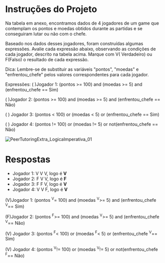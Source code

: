 # **Instruções do Projeto**
Na tabela em anexo, encontramos dados de 4 jogadores de um game que contemplam os pontos e moedas obtidos durante as partidas e se conseguiram 
lutar ou não com o chefe.

Baseado nos dados desses jogadores, foram construídas algumas expressões. Avalie cada expressão abaixo, observando as condições de cada jogador, 
descrito na tabela acima. Marque com V( Verdadeiro) ou F(Falso) o resultado de cada expressão.

Dica: Lembre-se de substituir as variáveis "pontos", "moedas" e "enfrentou_chefe" pelos valores correspondentes para cada jogador.

Expressões:
(   )Jogador 1: (pontos >= 100) and (moedas >= 5) and (enfrentou_chefe == Sim)

(   )Jogador 2: (pontos >= 100) and (moedas >= 5) and (enfrentou_chefe == Não)

(   ) Jogador 3: (pontos < 100) or (moedas < 5) or (enfrentou_chefe == Sim)

(   ) Jogador 4: (pontos != 100) or (moedas != 5) or not(enfrentou_chefe == Não)


![PeerTutoringExtra_LogicaImperativa_01](https://github.com/Kimitayo/softex_formacao_acelerada_backend/assets/84105466/2d1b0338-ffe3-4aac-b85f-69ef86a37732)


# **Respostas**
- Jogador 1: V V V, logo é **V**
- Jogador 2: F V V, logo é **F**
- Jogador 3: F F V, logo é **V**
- Jogador 4: V V F, logo é **V**

(V)Jogador 1: (pontos <sup>V</sup>= 100) and (moedas <sup>V</sup>>= 5) and (enfrentou_chefe <sup>V</sup>== Sim)

(F)Jogador 2: (pontos <sup>F</sup>>= 100) and (moedas <sup>V</sup>>= 5) and (enfrentou_chefe <sup>V</sup>== Não)

(V) Jogador 3: (pontos <sup>F</sup>< 100) or (moedas <sup>F</sup>< 5) or (enfrentou_chefe <sup>V</sup>== Sim)

(V) Jogador 4: (pontos <sup>V</sup>!= 100) or (moedas <sup>V</sup>!= 5) or not(enfrentou_chefe <sup>F</sup>== Não) 
